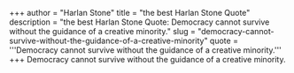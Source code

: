 +++
author = "Harlan Stone"
title = "the best Harlan Stone Quote"
description = "the best Harlan Stone Quote: Democracy cannot survive without the guidance of a creative minority."
slug = "democracy-cannot-survive-without-the-guidance-of-a-creative-minority"
quote = '''Democracy cannot survive without the guidance of a creative minority.'''
+++
Democracy cannot survive without the guidance of a creative minority.
